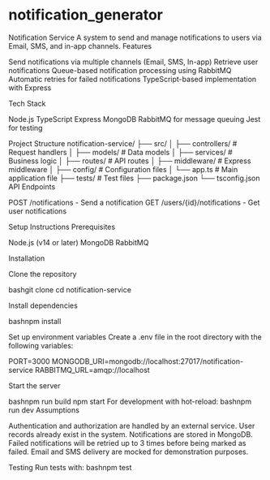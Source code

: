 # notification_generator
Notification Service
A system to send and manage notifications to users via Email, SMS, and in-app channels.
Features

Send notifications via multiple channels (Email, SMS, In-app)
Retrieve user notifications
Queue-based notification processing using RabbitMQ
Automatic retries for failed notifications
TypeScript-based implementation with Express

Tech Stack

Node.js
TypeScript
Express
MongoDB
RabbitMQ for message queuing
Jest for testing

Project Structure
notification-service/
├── src/
│   ├── controllers/     # Request handlers
│   ├── models/          # Data models
│   ├── services/        # Business logic
│   ├── routes/          # API routes
│   ├── middleware/      # Express middleware
│   ├── config/          # Configuration files
│   └── app.ts           # Main application file
├── tests/               # Test files
├── package.json
└── tsconfig.json
API Endpoints

POST /notifications - Send a notification
GET /users/{id}/notifications - Get user notifications

Setup Instructions
Prerequisites

Node.js (v14 or later)
MongoDB
RabbitMQ

Installation

Clone the repository

bashgit clone <repository-url>
cd notification-service

Install dependencies

bashnpm install

Set up environment variables
Create a .env file in the root directory with the following variables:

PORT=3000
MONGODB_URI=mongodb://localhost:27017/notification-service
RABBITMQ_URL=amqp://localhost

Start the server

bashnpm run build
npm start
For development with hot-reload:
bashnpm run dev
Assumptions

Authentication and authorization are handled by an external service.
User records already exist in the system.
Notifications are stored in MongoDB.
Failed notifications will be retried up to 3 times before being marked as failed.
Email and SMS delivery are mocked for demonstration purposes.

Testing
Run tests with:
bashnpm test
